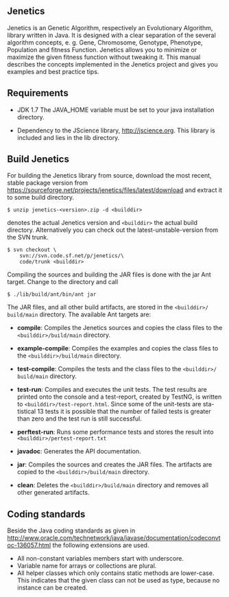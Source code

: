 Jenetics
-------

Jenetics is an Genetic Algorithm, respectively an Evolutionary Algorithm, 
library written in Java. It is designed with a clear separation of the several 
algorithm concepts, e. g. Gene, Chromosome, Genotype, Phenotype, Population and 
fitness Function. Jenetics allows you to minimize or maximize the given fitness 
function without tweaking it. This manual describes the concepts implemented in 
the Jenetics project and gives you examples and best practice tips.


Requirements
-----------

- JDK 1.7
  The JAVA_HOME variable must be set to your
  java installation directory.
  
- Dependency to the JScience library, <http://jscience.org>.
  This library is included and lies in the lib directory.

Build Jenetics
-------------

For building the Jenetics library from source, download the most recent, stable
package version from <https://sourceforge.net/projects/jenetics/files/latest/download> and extract it to some build directory.

    $ unzip jenetics-<version>.zip -d <builddir>

<version> denotes the actual Jenetics version and ```<builddir>``` the actual build
directory. Alternatively you can check out the latest-unstable-version from the
SVN trunk.

    $ svn checkout \
        svn://svn.code.sf.net/p/jenetics/\
        code/trunk <builddir>

Compiling the sources and building the JAR files is done with the jar Ant
target. Change to the <builddir> directory and call

    $ ./lib/build/ant/bin/ant jar
    
The JAR files, and all other build artifacts, are stored in the ```<builddir>/
build/main``` directory.
The available Ant targets are:

- **compile**: Compiles the Jenetics sources and copies the class files to the
  ```<builddir>/build/main``` directory.
  
- **example-compile**: Compiles the examples and copies the class files to the
  ```<builddir>/build/main``` directory.
  
- **test-compile**: Compiles the tests and the class files to the ```<builddir>/
  build/main``` directory.
  
- **test-run**: Compiles and executes the unit tests. The test results are
  printed onto the console and a test-report, created by TestNG, is written
  to ```<builddir>/test-report.html```. Since some of the unit-tests are sta-
  tistical 13 tests it is possible that the number of failed tests is greater than
  zero and the test run is still successful.
  
- **perftest-run**: Runs some performance tests and stores the result into
  ```<builddir>/pertest-report.txt```
  
- **javadoc**: Generates the API documentation.

- **jar**: Compiles the sources and creates the JAR files. The artifacts are
  copied to the ```<builddir>/build/main``` directory.
  
- **clean**: Deletes the ```<builddir>/build/main``` directory and removes all
  other generated artifacts.
  
  
Coding standards
--------------

Beside the Java coding standards as given in <http://www.oracle.com/technetwork/java/javase/documentation/codeconvtoc-136057.html> the following extensions are used.

- All non-constant variables members start with underscore.
- Variable name for arrays or collections are plural.
- All helper classes which only contains static methods are lower-case. This 
  indicates that the given class can not be used as type, because no instance
  can be created.
  


